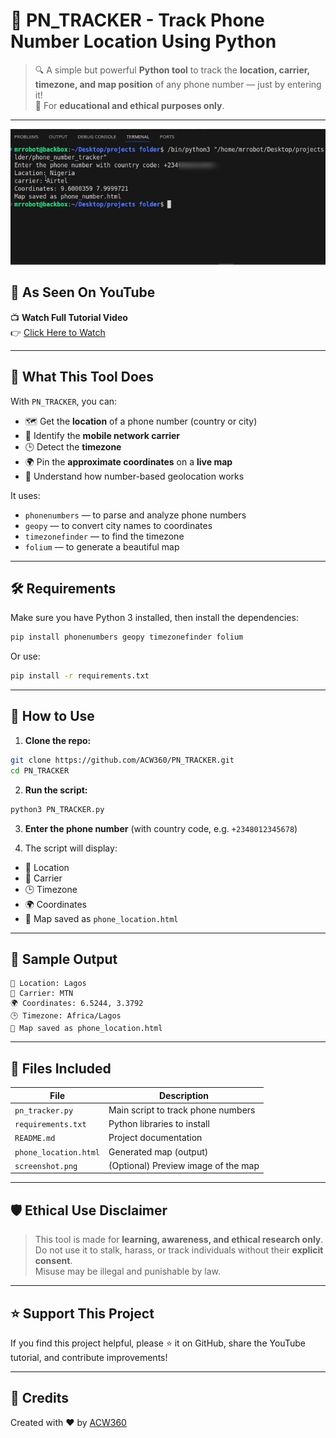 # 📱 PN_TRACKER - Track Phone Number Location Using Python

> 🔍 A simple but powerful **Python tool** to track the **location, carrier, timezone, and map position** of any phone number — just by entering it!  
> 🚨 For **educational and ethical purposes only**.

---

![screenshot](./Screenshot_20250804-233902.png)

## 📌 As Seen On YouTube

📺 **Watch Full Tutorial Video**  
👉 [Click Here to Watch](https://youtube.com/YOUR_VIDEO_LINK)

---

## 🧠 What This Tool Does

With `PN_TRACKER`, you can:

- 🗺️ Get the **location** of a phone number (country or city)
- 📡 Identify the **mobile network carrier**
- 🕒 Detect the **timezone**
- 🌍 Pin the **approximate coordinates** on a **live map**
- 🧠 Understand how number-based geolocation works

It uses:

- `phonenumbers` — to parse and analyze phone numbers  
- `geopy` — to convert city names to coordinates  
- `timezonefinder` — to find the timezone  
- `folium` — to generate a beautiful map

---

## 🛠️ Requirements

Make sure you have Python 3 installed, then install the dependencies:

```bash
pip install phonenumbers geopy timezonefinder folium
```

Or use:

```bash
pip install -r requirements.txt
```

---

## 🚀 How to Use

1. **Clone the repo:**

```bash
git clone https://github.com/ACW360/PN_TRACKER.git
cd PN_TRACKER
```

2. **Run the script:**

```bash
python3 PN_TRACKER.py
```

3. **Enter the phone number** (with country code, e.g. `+2348012345678`)

4. The script will display:

- 📍 Location  
- 📡 Carrier  
- 🕒 Timezone  
- 🌍 Coordinates  
- 📁 Map saved as `phone_location.html`

---

## 🧪 Sample Output

```
📍 Location: Lagos
📡 Carrier: MTN
🌍 Coordinates: 6.5244, 3.3792
🕒 Timezone: Africa/Lagos
📁 Map saved as phone_location.html
```

---

## 📂 Files Included

| File | Description |
|------|-------------|
| `pn_tracker.py` | Main script to track phone numbers |
| `requirements.txt` | Python libraries to install |
| `README.md` | Project documentation |
| `phone_location.html` | Generated map (output) |
| `screenshot.png` | (Optional) Preview image of the map |

---

## 🛡️ Ethical Use Disclaimer

> This tool is made for **learning, awareness, and ethical research only**.  
> Do not use it to stalk, harass, or track individuals without their **explicit consent**.  
> Misuse may be illegal and punishable by law.

---

## ⭐ Support This Project

If you find this project helpful, please ⭐ it on GitHub, share the YouTube tutorial, and contribute improvements!

---

## 🙌 Credits

Created with ❤️ by [ACW360](https://github.com/ACW360)


